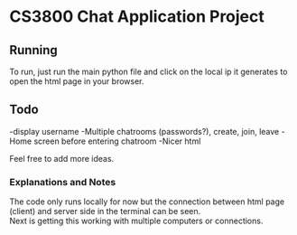 # CS3800 Chat Application Project  

## Running  
To run, just run the main python file and click on the local ip it generates to open the html page in your browser.  

## Todo  
-display username
-Multiple chatrooms (passwords?), create, join, leave
-Home screen before entering chatroom
-Nicer html


Feel free to add more ideas.

  

### Explanations and Notes  
The code only runs locally for now but the connection between html page (client) and server side in the terminal can be seen.  
Next is getting this working with multiple computers or connections.

